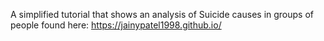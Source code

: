 A simplified tutorial that shows an analysis of Suicide causes in groups of people found here: https://jainypatel1998.github.io/
